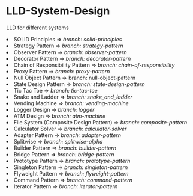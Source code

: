 # LLD-System-Design
LLD for different systems
<li> SOLID Principles => <i>branch: solid-principles</i></li>
<li> Strategy Pattern => <i>branch: strategy-pattern </i></li>
<li> Observer Pattern => <i>branch: observer-pattern </i></li>
<li> Decorator Pattern => <i>branch: decorator-pattern </i></li>
<li> Chain of Responsibility Pattern => <i>branch: chain-of-responsibility</i></li>
<li> Proxy Pattern => <i>branch: proxy-pattern</i> </li>
<li> Null Object Pattern => <it>branch: null-object-pattern</it></li>
<li> State Design Pattern => <i> branch: state-design-pattern</i></li>
<li> Tic Tac Toe => <i> branch: tic-tac-toe </i></li>
<li> Snake and Ladder =>  <i>branch: snake_and_ladder</i></li>
<li> Vending Machine => <i>branch: vending-machine</i></li>
<li> Logger Design => <i> branch:  logger </i> </li>
<li> ATM Design => <i> branch: atm-machine </i></li>
<li> File System (Composite Design Pattern) => <i>branch: composite-pattern</i></li>
<li> Calculator Solver => <i>branch: calculator-solver</i></li>
<li> Adapter Pattern => <i>branch: adapter-pattern</i></li>
<li> Splitwise => <i>branch: splitwise-alpha</i></li>
<li> Builder Pattern => <i>branch: builder-pattern</i></li>
<li> Bridge Pattern => <i>branch: bridge-pattern</i></li>
<li> Prototype Pattern => <i>branch: prototype-pattern</i></li>
<li> Singleton Pattern => <i>branch: singleton-pattern </i></li>
<li> Flyweight Pattern => <i>branch: flyweight-pattern </i></li>
<li> Command Pattern => <i>branch: command-pattern </i></li>
<li> Iterator Pattern => <i>branch: iterator-pattern</i></li>
